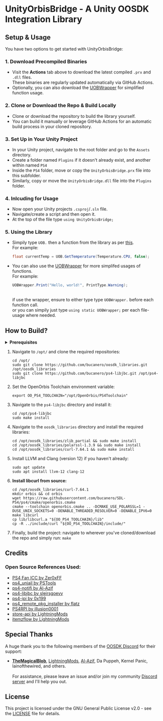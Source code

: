 # UnityOrbisBridge - A Unity OOSDK Integration Library

## Setup & Usage
You have two options to get started with UnityOrbisBridge:

### 1. Download Precompiled Binaries
- Visit the **Actions** tab above to download the latest compiled `.prx` and `.dll` files. <br>
  These binaries are regularly updated automatically via GitHub Actions. <br>
- Optionally, you can also download the [UOBWrapper](/source/wrapper/UOBWrapper.cs) for simplified function usage.

### 2. Clone or Download the Repo & Build Locally
- Clone or download the repository to build the library yourself.
- You can build it manually or leverage GitHub Actions for an automatic build process in your cloned repository.
  
### 3. Set Up in Your Unity Project
- In your Unity project, navigate to the root folder and go to the `Assets` directory.
- Create a folder named `Plugins` if it doesn't already exist, and another within named `PS4`
- Inside the `PS4` folder, move or copy the `UnityOrbisBridge.prx` file into this subfolder.
- Similarly, copy or move the `UnityOrbisBridge.dll` file into the `Plugins` folder.

### 4. Inlcuding for Usage
- Now open your Unity projects `.csproj`/`.sln` file.
- Navigate/create a script and then open it.
- At the top of the file type `using UnityOrbisBridge;`

### 5. Using the Library
- Simpily type `UOB.` then a function from the library as per [this](/source/Unity-API/README.md). <br>
  For example:
  ```csharp
  float currentTemp = UOB.GetTemperature(Temperature.CPU, false);
  ```
- You can also use the [UOBWrapper](/source/wrapper/UOBWrapper.cs) for more simplifed usages of functions. <br>
  For example:
  ```csharp
  UOBWrapper.Print("Hello, world!", PrintType.Warning);
  ```
  <br> if use the wrapper, ensure to either type type `UOBWrapper.` before each function call. <br>
  or you can simpily just type `using static UOBWrapper;` per each file-usage where needed.

## How to Build?
<details>
  <summary><strong>Prerequisites</strong></summary>
  <ul>
    <li>Linux device</li>
    <li>LLVM/Clang 12</li>
    <li><a href="https://github.com/OpenOrbis/OpenOrbis">OpenOrbis SDK</a></li> 
    <li><a href="https://github.com/sleirsgoevy/ps4-libjbc">ps4-libjbc</a></li>
    <li><a href="https://github.com/bucanero/oosdk_libraries">oosdk_libraries</a></li>
  </ul>
</details>

1. Navigate to `/opt/` and clone the required repositories:

   ```
   cd /opt/
   sudo git clone https://github.com/bucanero/oosdk_libraries.git /opt/oosdk_libraries
   sudo git clone https://github.com/bucanero/ps4-libjbc.git /opt/ps4-libjbc
   ```

2. Set the OpenOrbis Toolchain environment variable:
   
   ```
   export OO_PS4_TOOLCHAIN="/opt/OpenOrbis/PS4Toolchain"
   ```

3. Navigate to the `ps4-libjbc` directory and install it:

   ```
   cd /opt/ps4-libjbc
   sudo make install
   ```

4. Navigate to the `oosdk_libraries` directory and install the required libraries:

   ```
   cd /opt/oosdk_libraries/zlib_partial && sudo make install
   cd /opt/oosdk_libraries/polarssl-1.3.9 && sudo make install
   cd /opt/oosdk_libraries/curl-7.64.1 && sudo make install
   ```

5. Install LLVM and Clang (version 12) if you haven't already:

   ```
   sudo apt update
   sudo apt install llvm-12 clang-12
   ```

6. **Install libcurl from source:**

   ```
   cd /opt/oosdk_libraries/curl-7.64.1
   mkdir orbis && cd orbis
   wget https://raw.githubusercontent.com/bucanero/SDL-PS4/ps4/cmake/openorbis.cmake
   cmake --toolchain openorbis.cmake .. -DCMAKE_USE_POLARSSL=1 -DUSE_UNIX_SOCKETS=0 -DENABLE_THREADED_RESOLVER=0 -DENABLE_IPV6=0
   make libcurl
   cp lib/libcurl.a "${OO_PS4_TOOLCHAIN}/lib"
   cp -R ../include/curl "${OO_PS4_TOOLCHAIN}/include/"
   ```

7. Finally, build the project:
  navigate to wherever you've cloned/download the repo and simply run: `make`

## Credits
### Open Source References Used:
- [PS4 Fan ICC by Zer0xFF](https://gist.github.com/Zer0xFF/4aa38d836a5696ed1b6486bb8e782b4a#file-ps4-fan_icc)
- [ps4_unjail by PSTools](https://github.com/PSTools/ps4_unjail)
- [ps4-notifi by Al-Azif](https://github.com/Al-Azif/ps4-notifi)
- [ps4-libjbc by sleirsgoevy](https://github.com/sleirsgoevy/ps4-libjbc)
- [ps4-ipi by 0x199](https://github.com/0x199/ps4-ipi)
- [ps4_remote_pkg_installer by flatz](https://github.com/flatz/ps4_remote_pkg_installer)
- [PS4RPI by illusion0001](https://github.com/illusion0001/PS4RPI)
- [store-api by LightningMods](https://github.com/LightningMods/store-api)
- [itemzflow by LightningMods](https://github.com/LightningMods/itemzflow)

## Special Thanks
A huge thank you to the following members of the [OOSDK Discord](https://www.discord.com/invite/GQr8ydn) for their support:
- **[TheMagicalBlob](https://github.com/TheMagicalBlob)**, [LightningMods](https://github.com/LightningMods), [Al-Azif](https://github.com/Al-Azif), Da Puppeh, Kernel Panic, lainofthewired, and others. <br><br>
For assistance, please leave an issue and/or join my community [Discord server](https://discord.com/invite/RjG4Whf) and I'll help you out.

## License
This project is licensed under the GNU General Public License v2.0 - see the [LICENSE](https://github.com/ItsJokerZz/uob-testing/blob/main/LICENSE) file for details.
